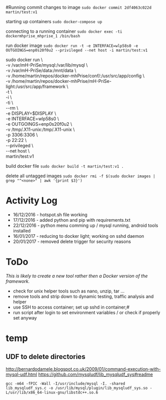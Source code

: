 #Running
commit changes to image
`sudo docker commit 2df4063c022d martin/test:v1`

starting up containers
`sudo docker-compose up`

connecting to a running container
`sudo docker exec -ti dockermhprise_mhprise_1 /bin/bash`

run docker image `sudo docker run -t -e INTERFACE=wlp58s0 -e OUTGOINGS=enp0s20f0u2 --privileged --net host -i martin/test:v1`

sudo docker run \\\
  -v /var/mH-PriSe/mysql:/var/lib/mysql \\\
  -v /var/mH-PriSe/data:/mnt/data \\\
  -v /home/martin/repos/docker-mhPrise/conf/:/usr/src/app/config \\\
  -v /home/martin/repos/docker-mhPrise/mH-PriSe-light:/usr/src/app/framework \\\
  -t \\\
  -i \\\
  -ti \\\
  -\-rm \\\
  -e DISPLAY=$DISPLAY \\\
  -e INTERFACE=wlp58s0 \\\
  -e OUTGOINGS=enp0s20f0u2 \\\
  -v /tmp/.X11-unix:/tmp/.X11-unix \\\
  -p 3306:3306 \\\
  -p 22:22 \\\
  --privileged \\\
  --net host \\\
  martin/test:v1

build docker file `sudo docker build -t martin/test:v1 . `

delete all untagged images `sudo docker rmi -f $(sudo docker images | grep "^<none>" | awk '{print $3}')`

# Activity Log
* 16/12/2016 - hotspot.sh file working
* 17/12/2016 - added python and pip with requirements.txt
* 22/12/2016 - python menu comming up / mysql running, android tools installed
* 16/01/2017 - reducing to docker light; working on sshd daemon
* 20/01/2017 - removed delete trigger for security reasons

# ToDo
*This is likely to create a new tool rather then a Docker version of the framework.*
* check for unix helper tools such as nano, unzip, tar ...
* remove tools and strip down to dynamic testing, traffic analysis and helper
* use SSH to access container; set up sshd in container;#
* run script after login to set environment variables / or check if properly set anyway

# temp
## UDF to delete directories
http://bernardodamele.blogspot.co.uk/2009/01/command-execution-with-mysql-udf.html
https://github.com/mysqludf/lib_mysqludf_sys#readme

`gcc -m64 -fPIC -Wall -I/usr/include/mysql -I. -shared lib_mysqludf_sys.c -o /usr/lib/mysql/plugin/lib_mysqludf_sys.so -L/usr/lib/x86_64-linux-gnu/libstdc++.so.6`
